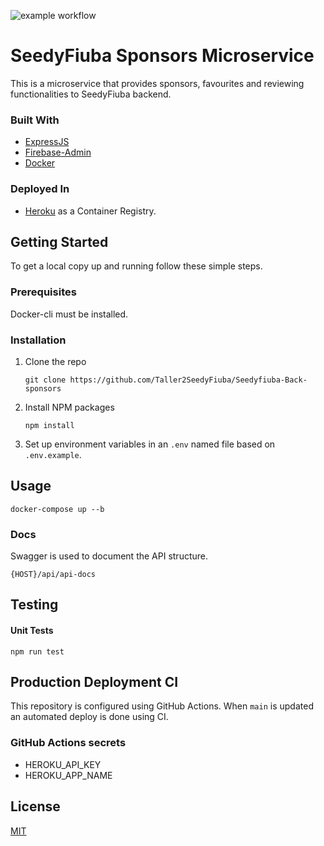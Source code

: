 ![example workflow](https://github.com/Taller2SeedyFiuba/Seedyfiuba-Back-sponsors/actions/workflows/main.yml/badge.svg)

# SeedyFiuba Sponsors Microservice

This is a microservice that provides sponsors, favourites and reviewing functionalities to SeedyFiuba backend.

### Built With

* [ExpressJS](https://expressjs.com/)
* [Firebase-Admin](https://firebase.google.com/)
* [Docker](https://www.docker.com/)

### Deployed In

* [Heroku](https://www.heroku.com/) as a Container Registry.

## Getting Started

To get a local copy up and running follow these simple steps.

### Prerequisites

Docker-cli must be installed. 

### Installation

1. Clone the repo
   ```git
   git clone https://github.com/Taller2SeedyFiuba/Seedyfiuba-Back-sponsors
   ```
2. Install NPM packages
   ```npm
   npm install
   ```
3. Set up environment variables in an ```.env``` named file based on ```.env.example```.

## Usage

```docker
docker-compose up --b
```

### Docs

Swagger is used to document the API structure. 
```
{HOST}/api/api-docs
```

## Testing

#### Unit Tests
```npm
npm run test
```

## Production Deployment CI

This repository is configured using GitHub Actions. When ```main``` is updated an automated deploy is done using CI.

### GitHub Actions secrets

* HEROKU_API_KEY
* HEROKU_APP_NAME

## License
[MIT](https://choosealicense.com/licenses/mit/)